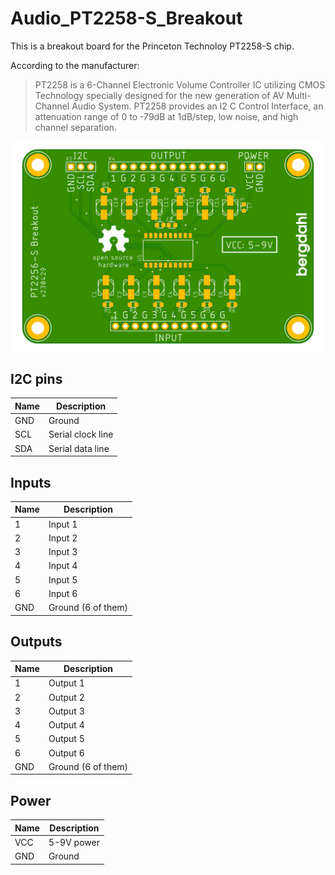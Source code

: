 # Audio_PT2258-S_Breakout

This is a breakout board for the Princeton Technoloy PT2258-S chip. 

According to the manufacturer:
> PT2258 is a 6-Channel Electronic Volume Controller IC utilizing CMOS Technology specially designed
for the new generation of AV Multi-Channel Audio System. PT2258 provides an I2
C Control Interface,
an attenuation range of 0 to -79dB at 1dB/step, low noise, and high channel separation.

![Image of PCB](assets/PT2258-S_Breakout.png "PCB")

## I2C pins

Name | Description
---- | ----
GND | Ground
SCL | Serial clock line
SDA | Serial data line

## Inputs
Name | Description
---- | ----
1 | Input 1
2 | Input 2
3 | Input 3
4 | Input 4
5 | Input 5
6 | Input 6
GND | Ground (6 of them)

## Outputs
Name | Description
---- | ----
1 | Output 1
2 | Output 2
3 | Output 3
4 | Output 4
5 | Output 5
6 | Output 6
GND | Ground (6 of them)

## Power
Name | Description
---- | ----
VCC | 5-9V power
GND | Ground

